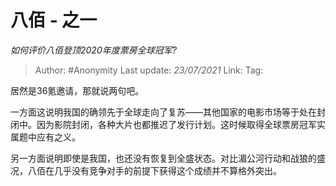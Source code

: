 # 八佰 - 之一
*如何评价八佰登顶2020年度票房全球冠军?*

> Author: #Anonymity
> Last update: *23/07/2021*
> Link:
> Tag:

居然是36氪邀请，那就说两句吧。

一方面这说明我国的确领先于全球走向了复苏——其他国家的电影市场等于处在封闭中。因为影院封闭，各种大片也都推迟了发行计划。这时候取得全球票房冠军实属题中应有之义。

另一方面说明即使是我国，也还没有恢复到全盛状态。对比湄公河行动和战狼的盛况，八佰在几乎没有竞争对手的前提下获得这个成绩并不算格外突出。
